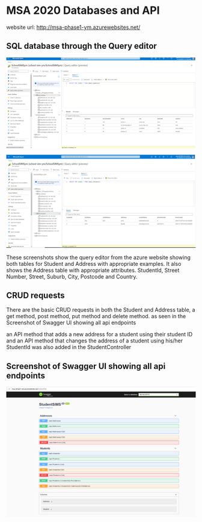 # MSA 2020 Databases and API

website url: <http://msa-phase1-ym.azurewebsites.net/>

## SQL database through the Query editor

![Query1](./images/query1.png)

![Query2](./images/query2.png)

These screenshots show the query editor from the azure website showing both tables for Student and Address with appropriate examples. It also shows the Address table with appropriate attributes. StudentId, Street Number, Street, Suburb, City, Postcode and Country.

## CRUD requests

There are the basic CRUD requests in both the Student and Address table, a get method, post method, put method and delete method. as seen in the Screenshot of Swagger UI showing all api endpoints

an API method that adds a new address for a student using their student ID and an API method that changes the address of a student using his/her StudentId was also added in the StudentController

## Screenshot of Swagger UI showing all api endpoints

![endpoint](./images/endpoint.png)
